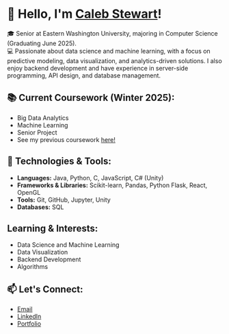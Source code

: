 # 👋 Hello, I'm [Caleb Stewart](https://caleb-stewart.github.io)!

🎓 Senior at Eastern Washington University, majoring in Computer Science (Graduating June 2025).  
💻 Passionate about data science and machine learning, with a focus on predictive modeling, data visualization, and analytics-driven solutions. I also enjoy backend development and have experience in server-side programming, API design, and database management.  

## 📚 Current Coursework (Winter 2025):
- Big Data Analytics  
- Machine Learning  
- Senior Project
- See my previous coursework [here!](https://caleb-stewart.github.io)

## 🔧 Technologies & Tools:
- **Languages:** Java, Python, C, JavaScript, C# (Unity)  
- **Frameworks & Libraries:** Scikit-learn, Pandas, Python Flask, React, OpenGL  
- **Tools:** Git, GitHub, Jupyter, Unity  
- **Databases:** SQL  

## Learning & Interests:
- Data Science and Machine Learning  
- Data Visualization  
- Backend Development  
- Algorithms

## 📫 Let's Connect:
- [Email](calebstew32@hotmail.com)  
- [LinkedIn](https://www.linkedin.com/in/caleb-stewart-281594274/)  
- [Portfolio](https://caleb-stewart.github.io)  
